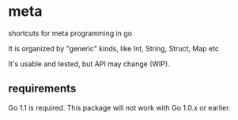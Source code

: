 meta
====

shortcuts for meta programming in go

It is organized by "generic" kinds, like Int, String, Struct, Map etc

It's usable and tested, but API may change (WIP).

requirements
------------

Go 1.1 is required. This package will not work
with Go 1.0.x or earlier.